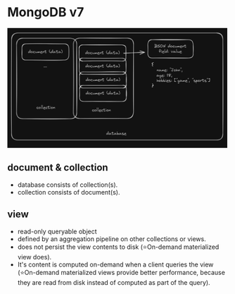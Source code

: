 # MongoDB v7

<img src=images/mongodb_basics.png width=500 />

## document & collection

- database consists of collection(s).
- collection consists of document(s).

## view

- read-only queryable object
- defined by an aggregation pipeline on other collections or views.
- does not persist the view contents to disk
  (⭐On-demand materialized view does).
- It's content is computed on-demand when a client queries the view
  (⭐On-demand materialized views provide better performance, because they are read from disk instead of computed as part of the query).

